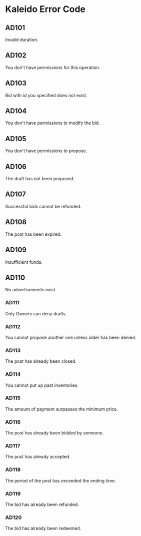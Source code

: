 # Kaleido Error Code

## AD101

Invalid duration.

## AD102

You don't have permissions for this operation.

## AD103

Bid with id you specified does not exist.

## AD104

You don't have permissions to modify the bid.

## AD105

You don't have permissions to propose.

## AD106

The draft has not been proposed.

## AD107

Successful bids cannot be refunded.

## AD108

The post has been expired.

## AD109

Insufficient funds.

## AD110

No advertisements exist.

### AD111

Only Owners can deny drafts.

### AD112

You cannot propose another one unless older has been denied.

### AD113

The post has already been closed.

### AD114

You cannot put up past inventories.

### AD115

The amount of payment surpasses the minimum price.

### AD116

The post has already been bidded by someone.

### AD117

The post has already accepted.

### AD118

The period of the post has exceeded the ending time.

### AD119

The bid has already been refunded.

### AD120

The bid has already been redeemed.

